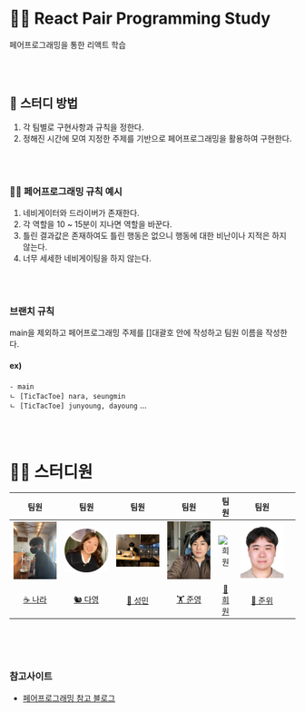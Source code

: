 # 🤼‍♂️ React Pair Programming Study

페어프로그래밍을 통한 리액트 학습

<br>
<br>

## 📝 스터디 방법

1. 각 팀별로 구현사항과 규칙을 정한다.
2. 정해진 시간에 모여 지정한 주제를 기반으로 페어프로그래밍을 활용하여 구현한다.

<br>
<br>

### 🧑‍✈️ 페어프로그래밍 규칙 예시

1. 네비게이터와 드라이버가 존재한다.
2. 각 역할을 10 ~ 15분이 지나면 역할을 바꾼다.
3. 틀린 결과값은 존재하여도 틀린 행동은 없으니 행동에 대한 비난이나 지적은 하지 않는다.
4. 너무 세세한 네비게이팅을 하지 않는다.

<br>
<br>

### 브랜치 규칙

main을 제외하고 페어프로그래밍 주제를 []대괄호 안에 작성하고 팀원 이름을 작성한다.

#### ex)

`- main` <br/>
`ㄴ [TicTacToe] nara, seungmin` <br/>
`ㄴ [TicTacToe] junyoung, dayoung` ...

<br>
<br>

# 🧑‍💻 스터디원

|                              팀원                              |                              팀원                              |                              팀원                              |                              팀원                               |                              팀원                               |                              팀원                               |     |
| :------------------------------------------------------------: | :------------------------------------------------------------: | :------------------------------------------------------------: | :-------------------------------------------------------------: | :-------------------------------------------------------------: | :-------------------------------------------------------------: | :-: |
| <img src="./TicTacToe/public/나라.jpg" width=200px alt="나라"> | <img src="./TicTacToe/public/다영.png" width=200px alt="다영"> | <img src="./TicTacToe/public/성민.jpg" width=200px alt="성민"> | <img src="./TicTacToe/public/준영.jpg" width=200px alt="준영"/> | <img src="./TicTacToe/public/희원.png" width=200px alt="희원"/> | <img src="./TicTacToe/public/준위.jpg" width=200px alt="오잉"/> |     |
|         [☕️ 나라](https://velog.io/@nara04040/posts)          |           [🐿️ 다영](https://iamwooda0.tistory.com/)            |          [🐰 성민](https://velog.io/@seongmin/posts)           |            [🏋️ 준영](https://www.physicaljun.blog/)             |            [🤖 희원](https://velog.io/@phwon7/posts)            |            [🐶 준위](https://velog.io/@pletze/posts)            |     |

<br>

<br>
<br>

### 참고사이트

- [페어프로그래밍 참고 블로그](https://velog.io/@congaweb/Pair-Programing)
